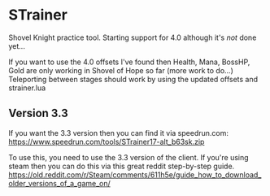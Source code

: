 # STrainer
Shovel Knight practice tool.
Starting support for 4.0 although it's *not* done yet... 

If you want to use the 4.0 offsets I've found then Health, Mana, BossHP, Gold are only working in Shovel of Hope so far (more work to do...)
Teleporting between stages should work by using the updated offsets and strainer.lua

## Version 3.3
If you want the 3.3 version then you can find it via speedrun.com:
https://www.speedrun.com/tools/STrainer17-alt_b63sk.zip

To use this, you need to use the 3.3 version of the client. If you're using steam then you can do this via this great reddit step-by-step guide. 
https://old.reddit.com/r/Steam/comments/611h5e/guide_how_to_download_older_versions_of_a_game_on/



